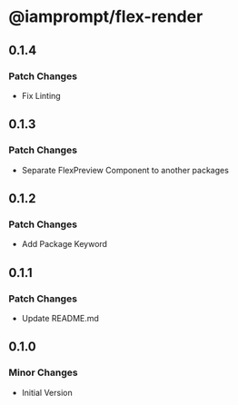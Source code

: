# @iamprompt/flex-render

## 0.1.4

### Patch Changes

- Fix Linting

## 0.1.3

### Patch Changes

- Separate FlexPreview Component to another packages

## 0.1.2

### Patch Changes

- Add Package Keyword

## 0.1.1

### Patch Changes

- Update README.md

## 0.1.0

### Minor Changes

- Initial Version

